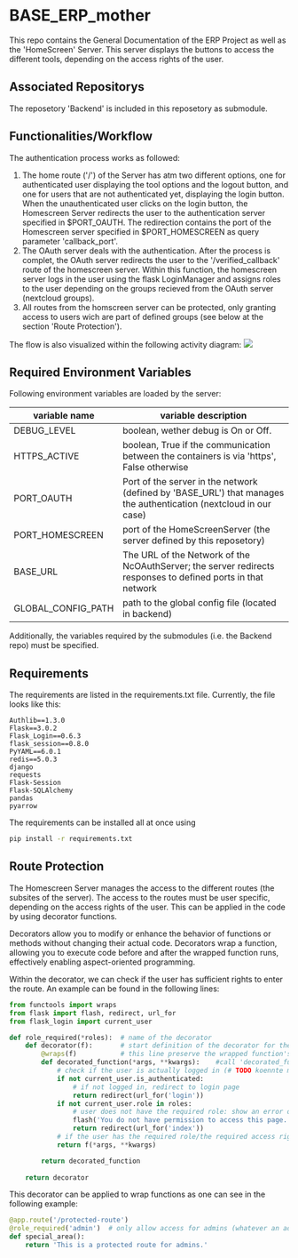 # BASE_ERP_mother
This repo contains the General Documentation of the ERP Project as well as the 'HomeScreen' Server. This server displays the buttons to access the different tools, depending on the access rights of the user. 

## Associated Repositorys
The reposetory 'Backend' is included in this reposetory as submodule.

## Functionalities/Workflow

The authentication process works as followed:

1. The home route ('/') of the Server has atm two different options, one for authenticated user displaying the tool options and the logout button, and one for users that are not authenticated yet, displaying the login button. When the unauthenticated user clicks on the login button, the Homescreen Server redirects the user to the authentication server specified in $PORT_OAUTH. The redirection contains the port of the Homescreen server specified in $PORT_HOMESCREEN as query parameter 'callback_port'. 
2. The OAuth server deals with the authentication. After the process is complet, the OAuth server redirects the user to the '/verified_callback' route of the homescreen server. Within this function, the homescreen server logs in the user using the flask LoginManager and assigns roles to the user depending on the groups recieved from the OAuth server (nextcloud groups).
3. All routes from the homscreen server can be protected, only granting access to users wich are part of defined groups (see below at the section 'Route Protection').

The flow is also visualized within the following activity diagram:
![](https://www.planttext.com/api/plantuml/png/VP8zJmCn38Rt_0ghoy60kdT0dH18g4l5ZDB4HwFcaclijF3lSMZf9ULZY-pNhn_RMHBhn7dmIXkE2MQhoA0pRp6mCvhHmWjXce4coF9GeyYTSQCE3BF7EE3Q9CG0Qqo7iswAjkeLlhFnCTjQV0agLVpXxhwgNq32VKPYWgq48SNC23VTlBijlEuWW7MxYaTyYjy2hAFHwm-2v_Zc0cmoSmo_zXeJ4k6LiBMyq1Oown8QGIiBcd2cAPMQtd_XFCGqq8MciXzJF3WhDDBRbcDeJwrV9QuFTkPfjUrAly4vdZVQpUKShdTeNutsVgFDhbCMVywahlPH-muwxKxDortRFwI31TAzm3s5NaRMx6It_z-h9EcKF3hUIgBlCOadnB6KamfHs3pslFYg1KSGuh5jhPOOhFplJm00)

## Required Environment Variables
Following environment variables are loaded by the server:

variable name | variable description
---|---
DEBUG_LEVEL | boolean, wether debug is On or Off.
HTTPS_ACTIVE | boolean, True if the communication between the containers is via 'https', False otherwise
PORT_OAUTH | Port of the server in the network (defined by 'BASE_URL') that manages the authentication (nextcloud in our case)
PORT_HOMESCREEN | port of the HomeScreenServer (the server defined by this reposetory)
BASE_URL | The URL of the Network of the NcOAuthServer; the server redirects responses to defined ports in that network
GLOBAL_CONFIG_PATH | path to the global config file (located in backend)

Additionally, the variables required by the submodules (i.e. the Backend repo) must be specified.

## Requirements
The requirements are listed in the requirements.txt file. Currently, the file looks like this:
```
Authlib==1.3.0
Flask==3.0.2
Flask_Login==0.6.3
flask_session==0.8.0
PyYAML==6.0.1
redis==5.0.3
django
requests
Flask-Session
Flask-SQLAlchemy
pandas
pyarrow
```

The requirements can be installed all at once using
```bash
pip install -r requirements.txt
```

## Route Protection

The Homescreen Server manages the access to the different routes (the subsites of the server). The access to the routes must be user specific, depending on the access rights of the user. This can be applied in the code by using decorator functions.

Decorators allow you to modify or enhance the behavior of functions or methods without changing their actual code. Decorators wrap a function, allowing you to execute code before and after the wrapped function runs, effectively enabling aspect-oriented programming.

Within the decorator, we can check if the user has sufficient rights to enter the route. An example can be found in the following lines:

```python
from functools import wraps
from flask import flash, redirect, url_for
from flask_login import current_user

def role_required(*roles):  # name of the decorator
    def decorator(f):       # start definition of the decorator for the wrapped functin 'f'
        @wraps(f)           # this line preserve the wrapped function's metadata, such as its name, docstring, and module information
        def decorated_function(*args, **kwargs):    #call 'decorated_function' using the arguments with wich 'f' is called
            # check if the user is actually logged in (# TODO koennte man eventuell auch mit dem @login_requiered decorator machen (?))
            if not current_user.is_authenticated:
                # if not logged in, redirect to login page
                return redirect(url_for('login'))
            if not current_user.role in roles:
                # user does not have the required role: show an error or redirect ? Wie handeln wir das?
                flash('You do not have permission to access this page.')
                return redirect(url_for('index'))
            # if the user has the required role/the required access rights, run the wrapped function 'f'
            return f(*args, **kwargs)

        return decorated_function
    
    return decorator
```

This decorator can be applied to wrap functions as one can see in the following example:

```python
@app.route('/protected-route')
@role_required('admin')  # only allow access for admins (whatever an admin is in our case)
def special_area():
    return 'This is a protected route for admins.'
```

